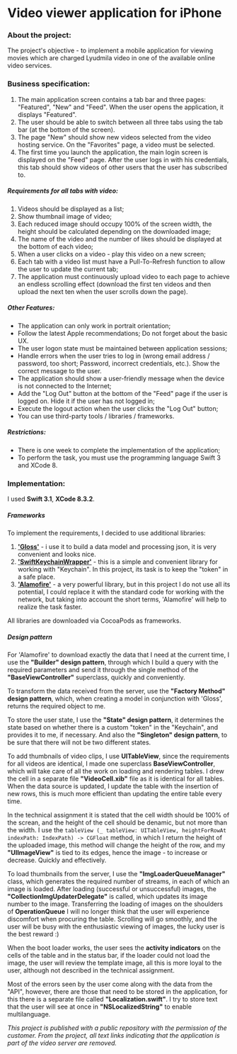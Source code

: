 # Video viewer application for iPhone

### About the project:
The project's objective - to implement a mobile application for viewing movies which are charged Lyudmila video in one of the available online video services.

### Business specification:
  1. The main application screen contains a tab bar and three pages: "Featured", "New" and "Feed". When the user opens the application, it displays "Featured".
  2. The user should be able to switch between all three tabs using the tab bar (at the bottom of the screen).
  3. The page "New" should show new videos selected from the video hosting service. On the "Favorites" page, a video must be selected.
  4. The first time you launch the application, the main login screen is displayed on the "Feed" page. After the user logs in with his credentials, this tab should show videos of other users that the user has subscribed to.
  
##### Requirements for all tabs with video:
1. Videos should be displayed as a list;
2. Show thumbnail image of video;
3. Each reduced image should occupy 100% of the screen width, the height should be calculated depending on the downloaded image;
4. The name of the video and the number of likes should be displayed at the bottom of each video;
5. When a user clicks on a video - play this video on a new screen;
6. Each tab with a video list must have a Pull-To-Refresh function to allow the user to update the current tab;
7. The application must continuously upload video to each page to achieve an endless scrolling effect (download the first ten videos and then upload the next ten when the user scrolls down the page).

##### Other Features:

- The application can only work in portrait orientation;
- Follow the latest Apple recommendations; Do not forget about the basic UX.
- The user logon state must be maintained between application sessions;
- Handle errors when the user tries to log in (wrong email address / password, too short;
Password, incorrect credentials, etc.). Show the correct message to the user.
- The application should show a user-friendly message when the device is not connected to the Internet;
- Add the "Log Out" button at the bottom of the "Feed" page if the user is logged on. Hide it if the user has not logged in;
- Execute the logout action when the user clicks the "Log Out" button;
- You can use third-party tools / libraries / frameworks.

##### Restrictions:
  - There is one week to complete the implementation of the application;
  - To perform the task, you must use the programming language Swift 3 and XCode 8.


### Implementation:

I used **Swift 3.1**, **XCode 8.3.2**.

##### Frameworks
To implement the requirements, I decided to use additional libraries:
1. [**'Gloss'**](https://github.com/hkellaway/Gloss) - i use it to build a data model and processing json, it is very convenient and looks nice.
2. [**'SwiftKeychainWrapper'**](https://github.com/jrendel/SwiftKeychainWrapper) - this is a simple and convenient library for working with "Keychain". In this project, its task is to keep the "token" in a safe place.
3. [**'Alamofire'**](https://github.com/Alamofire/Alamofire) -  a very powerful library, but in this project I do not use all its potential, I could replace it with the standard code for working with the network, but taking into account the short terms, 'Alamofire' will help to realize the task faster.

All libraries are downloaded via CocoaPods as frameworks.

##### Design pattern

For 'Alamofire' to download exactly the data that I need at the current time, I use the **"Builder" design pattern**, through which I build a query with the required parameters and send it through the single method of the **"BaseViewController"** superclass, quickly and conveniently.

To transform the data received from the server, use the  **"Factory Method" design pattern**, which, when creating a model in conjunction with 'Gloss', returns the required object to me.

To store the user state, I use the  **"State" design pattern**, it determines the state based on whether there is a custom "token" in the "Keychain", and provides it to me, if necessary. And also the  **"Singleton" design pattern**, to be sure that there will not be two different states.

To add thumbnails of video clips, I use **UITableView**, since the requirements for all videos are identical, I made one superclass **BaseViewController**, which will take care of all the work on loading and rendering tables. I drew the cell in a separate file **"VideoCell.xib"** file as it is identical for all tables.
When the data source is updated, I update the table with the insertion of new rows, this is much more efficient than updating the entire table every time.

In the technical assignment it is stated that the cell width should be 100% of the screan, and the height of the cell should be denamic, but not more than the width. 
I use the `tableView (_ tableView: UITableView, heightForRowAt indexPath: IndexPath) -> CGFloat` method, in which I return the height of the uploaded image, this method will change the height of the row, and my **"UIImageView"** is tied to its edges, hence the image - to increase or decrease. Quickly and effectively.

To load thumbnails from the server, I use the **"ImgLoaderQueueManager"** class, which generates the required number of streams, in each of which an image is loaded.
After loading (successful or unsuccessful) images, the **"CollectionImgUpdaterDelegate"**  is called, which updates its image number to the image.
Transferring the loading of images on the shoulders of **OperationQueue** I will no longer think that the user will experience discomfort when procuring the table. Scrolling will go smoothly, and the user will be busy with the enthusiastic viewing of images, the lucky user is the best reward :)

When the boot loader works, the user sees the **activity indicators** on the cells of the table and in the status bar, if the loader could not load the image, the user will review the template image, all this is more loyal to the user, although not described in the technical assignment.

Most of the errors seen by the user come along with the data from the "API", however, there are those that need to be stored in the application, for this there is a separate file called **"Localization.swift"**. I try to store text that the user will see at once in **"NSLocalizedString"** to enable multilanguage.

_This project is published with a public repository with the permission of the customer._
_From the project, all text links indicating that the application is part of the video server are removed._
